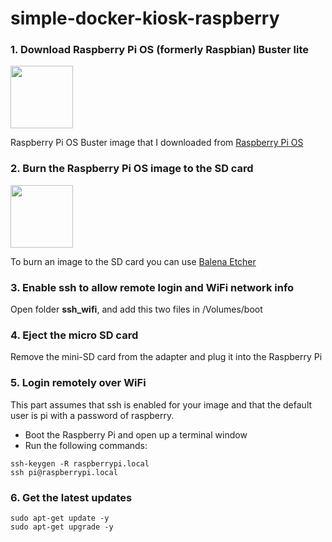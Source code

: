 # simple-docker-kiosk-raspberry

### 1. Download Raspberry Pi OS (formerly Raspbian) Buster lite
<img src="https://www.raspberrypi.org/wp-content/uploads/2011/10/Raspi-PGB001.png" width="100px"/>

Raspberry Pi OS Buster image that I downloaded from [Raspberry Pi OS](https://www.raspberrypi.org/downloads/raspberry-pi-os/)

### 2. Burn the Raspberry Pi OS image to the SD card
<img src="https://upload.wikimedia.org/wikipedia/commons/thumb/2/2d/Etcher-icon.png/220px-Etcher-icon.png" width="100px"/>

To burn an image to the SD card you can use [Balena Etcher](https://www.balena.io/etcher/)

### 3. Enable ssh to allow remote login and WiFi network info

Open folder **ssh_wifi**, and add this two files in /Volumes/boot

### 4. Eject the micro SD card

Remove the mini-SD card from the adapter and plug it into the Raspberry Pi

### 5. Login remotely over WiFi

This part assumes that ssh is enabled for your image and that the default user is pi with a password of raspberry.

* Boot the Raspberry Pi and open up a terminal window
* Run the following commands:

```shell
ssh-keygen -R raspberrypi.local
ssh pi@raspberrypi.local
```

### 6. Get the latest updates

```shell
sudo apt-get update -y
sudo apt-get upgrade -y
```
